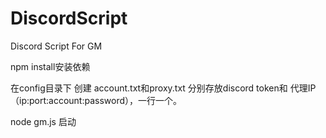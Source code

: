 # DiscordScript
 Discord Script For GM



npm install安装依赖

在config目录下 创建 account.txt和proxy.txt 分别存放discord token和 代理IP（ip:port:account:password），一行一个。

node  gm.js 启动